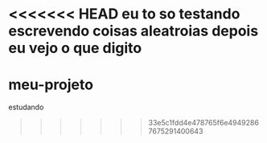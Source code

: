 <<<<<<< HEAD
eu to so testando escrevendo coisas aleatroias depois eu vejo o que digito
=======
# meu-projeto
estudando
>>>>>>> 33e5c1fdd4e478765f6e49492867675291400643
